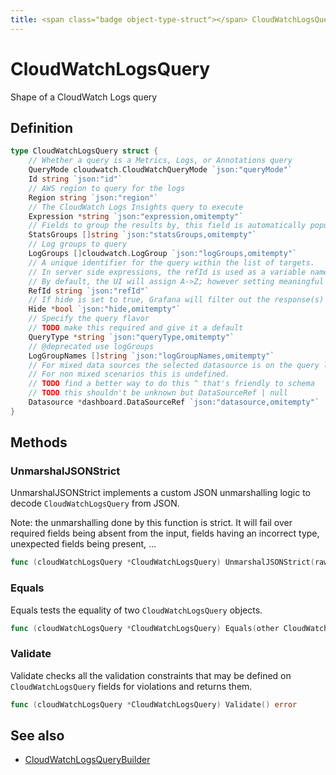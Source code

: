 ```yaml
---
title: <span class="badge object-type-struct"></span> CloudWatchLogsQuery
---
```

# <span class="badge object-type-struct"></span> CloudWatchLogsQuery

Shape of a CloudWatch Logs query

## Definition

```go
type CloudWatchLogsQuery struct {
    // Whether a query is a Metrics, Logs, or Annotations query
    QueryMode cloudwatch.CloudWatchQueryMode `json:"queryMode"`
    Id string `json:"id"`
    // AWS region to query for the logs
    Region string `json:"region"`
    // The CloudWatch Logs Insights query to execute
    Expression *string `json:"expression,omitempty"`
    // Fields to group the results by, this field is automatically populated whenever the query is updated
    StatsGroups []string `json:"statsGroups,omitempty"`
    // Log groups to query
    LogGroups []cloudwatch.LogGroup `json:"logGroups,omitempty"`
    // A unique identifier for the query within the list of targets.
    // In server side expressions, the refId is used as a variable name to identify results.
    // By default, the UI will assign A->Z; however setting meaningful names may be useful.
    RefId string `json:"refId"`
    // If hide is set to true, Grafana will filter out the response(s) associated with this query before returning it to the panel.
    Hide *bool `json:"hide,omitempty"`
    // Specify the query flavor
    // TODO make this required and give it a default
    QueryType *string `json:"queryType,omitempty"`
    // @deprecated use logGroups
    LogGroupNames []string `json:"logGroupNames,omitempty"`
    // For mixed data sources the selected datasource is on the query level.
    // For non mixed scenarios this is undefined.
    // TODO find a better way to do this ^ that's friendly to schema
    // TODO this shouldn't be unknown but DataSourceRef | null
    Datasource *dashboard.DataSourceRef `json:"datasource,omitempty"`
}
```
## Methods

### <span class="badge object-method"></span> UnmarshalJSONStrict

UnmarshalJSONStrict implements a custom JSON unmarshalling logic to decode `CloudWatchLogsQuery` from JSON.

Note: the unmarshalling done by this function is strict. It will fail over required fields being absent from the input, fields having an incorrect type, unexpected fields being present, …

```go
func (cloudWatchLogsQuery *CloudWatchLogsQuery) UnmarshalJSONStrict(raw []byte) error
```

### <span class="badge object-method"></span> Equals

Equals tests the equality of two `CloudWatchLogsQuery` objects.

```go
func (cloudWatchLogsQuery *CloudWatchLogsQuery) Equals(other CloudWatchLogsQuery) bool
```

### <span class="badge object-method"></span> Validate

Validate checks all the validation constraints that may be defined on `CloudWatchLogsQuery` fields for violations and returns them.

```go
func (cloudWatchLogsQuery *CloudWatchLogsQuery) Validate() error
```

## See also

 * <span class="badge builder"></span> [CloudWatchLogsQueryBuilder](./builder-CloudWatchLogsQueryBuilder.md)
